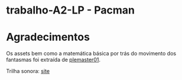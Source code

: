 # trabalho-A2-LP - Pacman

# Agradecimentos

Os assets bem como a matemática básica por trás do movimento dos fantasmas foi extraída de [plemaster01](https://github.com/plemaster01/PythonPacman).

Trilha sonora: [site](https://www.classicgaming.cc/classics/pac-man/sounds)